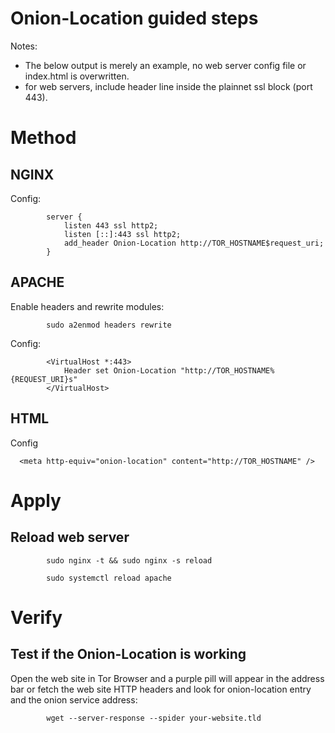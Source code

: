 # Onion-Location guided steps

Notes:

* The below output is merely an example, no web server config file or index.html is overwritten.
* for web servers, include header line inside the plainnet ssl block (port 443).

# Method

## NGINX

Config:
```
        server {
            listen 443 ssl http2;
            listen [::]:443 ssl http2;
            add_header Onion-Location http://TOR_HOSTNAME$request_uri;
        }
```


## APACHE

Enable headers and rewrite modules:
```
        sudo a2enmod headers rewrite
```

Config:
```
        <VirtualHost *:443>
            Header set Onion-Location "http://TOR_HOSTNAME%{REQUEST_URI}s"
        </VirtualHost>
```


## HTML

Config
```
  <meta http-equiv="onion-location" content="http://TOR_HOSTNAME" />
```

# Apply

## Reload web server
```
        sudo nginx -t && sudo nginx -s reload

        sudo systemctl reload apache
```

# Verify

## Test if the Onion-Location is working

Open the web site in Tor Browser and a purple pill will appear in the address bar or fetch the web site HTTP headers and look for onion-location entry and the onion service address:
```
        wget --server-response --spider your-website.tld
```
